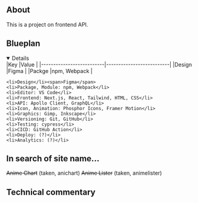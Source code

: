 ## About
This is a project on frontend API. 

## Blueplan
<details open>
|Key                       |Value                     |
|--------------------------|--------------------------|
|Design                    |Figma                     |
|Packge                    |npm, Webpack              |


    <li>Design</li><span>Figma</span>
    <li>Package, Module: npm, Webpack</li>
    <li>Editor: VS Code</li>
    <li>Frontend: Next.js, React, Tailwind, HTML, CSS</li>
    <li>API: Apollo Client, GraphQL</li>
    <li>Icon, Animation: Phosphor Icons, Framer Motion</li>
    <li>Graphics: Gimp, Inkscape</li>
    <li>Versioning: Git, GitHub</li>
    <li>Testing: cypress</li>
    <li>CICD: GitHub Action</li>
    <li>Deploy: (?)</li>
    <li>Analytics: (?)</li>
</ul>
</details>

## In search of site name...
~~Anime Chart~~ (taken, anichart)
~~Anime Lister~~ (taken, animelister)

## Technical commentary